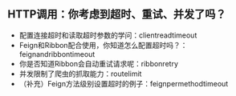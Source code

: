## HTTP调用：你考虑到超时、重试、并发了吗？
- 配置连接超时和读取超时参数的学问：clientreadtimeout
- Feign和Ribbon配合使用，你知道怎么配置超时吗？：feignandribbontimeout
- 你是否知道Ribbon会自动重试请求呢：ribbonretry
- 并发限制了爬虫的抓取能力：routelimit
- （补充）Feign方法级别设置超时的例子：feignpermethodtimeout